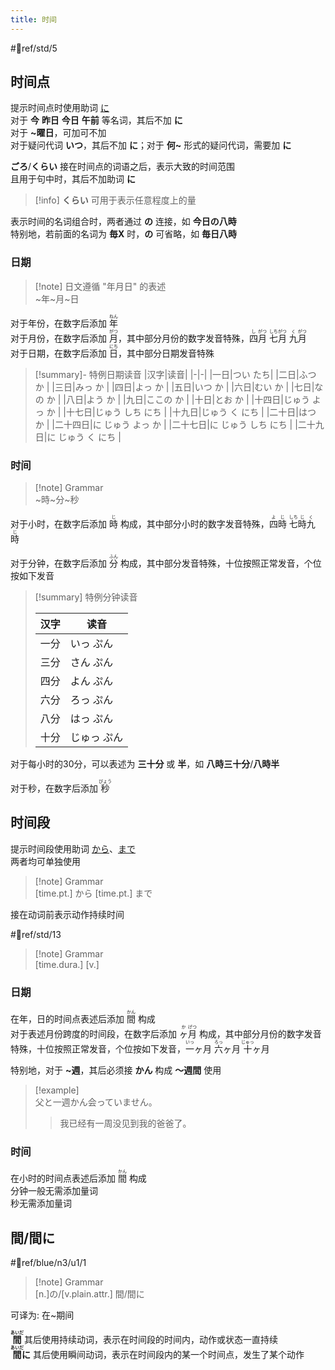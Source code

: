 ```yaml
---
title: 时间
---
```

 #📖ref/std/5  


## 时间点

提示时间点时使用助词 [に](../4.particle/1.basic%20particle/に.md#提示时间点)  
对于 **今** **昨日** **今日** **午前** 等名词，其后不加 **に**  
对于 **~曜日**，可加可不加  
对于疑问代词 **いつ**，其后不加 **に**；对于 **何~** 形式的疑问代词，需要加 **に**  

**ごろ**/**くらい** 接在时间点的词语之后，表示大致的时间范围  
且用于句中时，其后不加助词 **に**  
> [!info] **くらい** 可用于表示任意程度上的量  

表示时间的名词组合时，两者通过 **の** 连接，如 **今日の八時**  
特别地，若前面的名词为 **毎X** 时，**の** 可省略，如 **毎日八時**  
### 日期  
> [!note] 日文遵循 "年月日" 的表述  
> ~年~月~日

对于年份，在数字后添加 <ruby>年<rt>ねん</rt></ruby>  
对于月份，在数字后添加 <ruby>月<rt>がつ</rt></ruby>，其中部分月份的数字发音特殊，<ruby>四<rt>し</rt>月<rt>がつ</rt></ruby> <ruby>七<rt>しち</rt>月<rt>がつ</rt></ruby> <ruby>九<rt>く</rt>月<rt>がつ</rt></ruby>  
对于日期，在数字后添加 <ruby>日<rt>にち</rt></ruby>，其中部分日期发音特殊  
> [!summary]- 特例日期读音
> |汉字|读音|
> |-|-|
> |一日|つい たち|
> |二日|ふつ か |
> |三日|みっ か |
> |四日|よっ か |
> |五日|いつ か |
> |六日|むい か |
> |七日|なの か |
> |八日|よう か |
> |九日|ここの か |
> |十日|とお か |
> |十四日|じゅう よっ か |
> |十七日|じゅう しち にち |
> |十九日|じゅう く にち |
> |二十日|はつ か |
> |二十四日|に じゅう よっ か |
> |二十七日|に じゅう しち にち |
> |二十九日|に じゅう く にち |

### 时间

> [!note] Grammar  
> ~時~分~秒  

对于小时，在数字后添加 <ruby>時<rt>じ</rt></ruby> 构成，其中部分小时的数字发音特殊，<ruby>四<rt>よ</rt>時<rt>じ</rt></ruby> <ruby>七<rt>しち</rt>時<rt>じ</rt></ruby> <ruby>九<rt>く</rt>時<rt>じ</rt></ruby>  

对于分钟，在数字后添加 <ruby>分<rt>ふん</rt></ruby> 构成，其中部分发音特殊，十位按照正常发音，个位按如下发音  

> [!summary] 特例分钟读音
> 
> | 汉字  | 读音     |
> | --- | ------ |
> | 一分  | いっ ぷん  |
> | 三分  | さん ぷん  |
> | 四分  | よん ぷん  |
> | 六分  | ろっ ぷん  |
> | 八分  | はっ ぷん  |
> | 十分  | じゅっ ぷん |

对于每小时的30分，可以表述为 **三十分** 或 **半**，如 **八時三十分**/**八時半**  

对于秒，在数字后添加 <ruby>秒<rt>びょう</rt></ruby>  

## 时间段
提示时间段使用助词 [から](../4.particle/1.basic%20particle/から.md#提示时间段的起点)、[まで](../4.particle/1.basic%20particle/まで.md#提示时间段的终点)  
两者均可单独使用  

> [!note] Grammar  
> [time.pt.] から [time.pt.] まで  

接在动词前表示动作持续时间  

 #📖ref/std/13  

> [!note] Grammar  
> [time.dura.] [v.]  

### 日期

在年，日的时间点表述后添加 <ruby>間<rt>かん</rt></ruby> 构成  
对于表述月份跨度的时间段，在数字后添加 <ruby>ヶ<rt>か</rt>月<rt>げつ</rt></ruby> 构成，其中部分月份的数字发音特殊，十位按照正常发音，个位按如下发音，<ruby>一<rt>いっ</rt>ヶ月</ruby> <ruby>六<rt>ろっ</rt>ヶ月</ruby> <ruby>十<rt>じゅっ</rt>ヶ月</ruby>  

特别地，对于 **~週**，其后必须接 **かん** 构成 **～週間** 使用  
> [!example]  
> 父と一週かん会っていません。  
> > 我已经有一周没见到我的爸爸了。  

### 时间

在小时的时间点表述后添加 <ruby>間<rt>かん</rt></ruby> 构成  
分钟一般无需添加量词  
秒无需添加量词  

## 間/間に

 #📖ref/blue/n3/u1/1  

> [!note] Grammar  
> [n.]の/[v.plain.attr.] 間/間に  

可译为: 在~期间  

<b><ruby>間<rt>あいだ</rt></ruby></b> 其后使用持续动词，表示在时间段的时间内，动作或状态一直持续  
<b><ruby>間<rt>あいだ</rt>に</ruby></b> 其后使用瞬间动词，表示在时间段内的某一个时间点，发生了某个动作  
